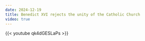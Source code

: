 ```yaml
---
date: 2024-12-19
title: Benedict XVI rejects the unity of the Catholic Church
video: true
---
```



{{< youtube qk4dGESLaPs >}}
